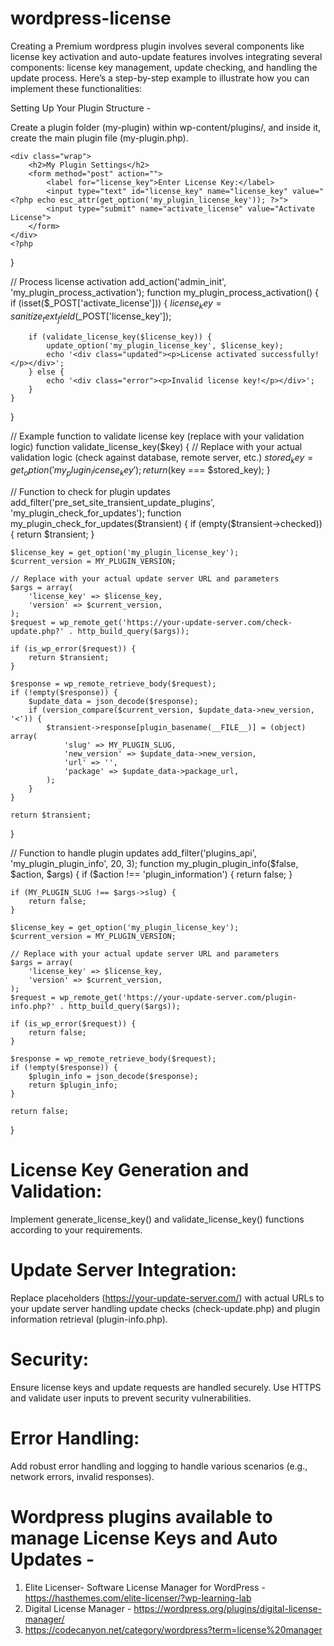 # wordpress-license


 Creating a Premium wordpress plugin involves several components like  license key activation and auto-update features involves integrating several components: license key management, update checking, and handling the update process. Here’s a step-by-step example to illustrate how you can implement these functionalities:   



 Setting Up Your Plugin Structure - 

Create a plugin folder (my-plugin) within wp-content/plugins/, and inside it, create the main plugin file (my-plugin.php). 



<?php
/*
Plugin Name: My Custom Plugin
Description: This plugin demonstrates license key activation and auto-updates.
Version: 1.0
Author: Your Name
*/

// Define constants
define('MY_PLUGIN_VERSION', '1.0');
define('MY_PLUGIN_SLUG', 'my-plugin');

// Activation hook: Generate and store a license key
register_activation_hook(__FILE__, 'my_plugin_activate');
function my_plugin_activate() {
    $license_key = generate_license_key(); // Function to generate a license key
    update_option('my_plugin_license_key', $license_key);
}

// Load plugin functionalities
add_action('init', 'my_plugin_init');
function my_plugin_init() {
    // Initialize your plugin functionalities here
    // Example: add_shortcode(), add_action(), etc.
}

// Admin menu: Settings page for license key activation and updates
add_action('admin_menu', 'my_plugin_add_menu');
function my_plugin_add_menu() {
    add_menu_page('My Plugin Settings', 'My Plugin', 'manage_options', MY_PLUGIN_SLUG, 'my_plugin_settings_page');
}

// Settings page content
function my_plugin_settings_page() {
    ?>
    <div class="wrap">
        <h2>My Plugin Settings</h2>
        <form method="post" action="">
            <label for="license_key">Enter License Key:</label>
            <input type="text" id="license_key" name="license_key" value="<?php echo esc_attr(get_option('my_plugin_license_key')); ?>">
            <input type="submit" name="activate_license" value="Activate License">
        </form>
    </div>
    <?php
}

// Process license activation
add_action('admin_init', 'my_plugin_process_activation');
function my_plugin_process_activation() {
    if (isset($_POST['activate_license'])) {
        $license_key = sanitize_text_field($_POST['license_key']);

        if (validate_license_key($license_key)) {
            update_option('my_plugin_license_key', $license_key);
            echo '<div class="updated"><p>License activated successfully!</p></div>';
        } else {
            echo '<div class="error"><p>Invalid license key!</p></div>';
        }
    }
}

// Example function to validate license key (replace with your validation logic)
function validate_license_key($key) {
    // Replace with your actual validation logic (check against database, remote server, etc.)
    $stored_key = get_option('my_plugin_license_key');
    return ($key === $stored_key);
}

// Function to check for plugin updates
add_filter('pre_set_site_transient_update_plugins', 'my_plugin_check_for_updates');
function my_plugin_check_for_updates($transient) {
    if (empty($transient->checked)) {
        return $transient;
    }

    $license_key = get_option('my_plugin_license_key');
    $current_version = MY_PLUGIN_VERSION;

    // Replace with your actual update server URL and parameters
    $args = array(
        'license_key' => $license_key,
        'version' => $current_version,
    );
    $request = wp_remote_get('https://your-update-server.com/check-update.php?' . http_build_query($args));

    if (is_wp_error($request)) {
        return $transient;
    }

    $response = wp_remote_retrieve_body($request);
    if (!empty($response)) {
        $update_data = json_decode($response);
        if (version_compare($current_version, $update_data->new_version, '<')) {
            $transient->response[plugin_basename(__FILE__)] = (object) array(
                'slug' => MY_PLUGIN_SLUG,
                'new_version' => $update_data->new_version,
                'url' => '',
                'package' => $update_data->package_url,
            );
        }
    }

    return $transient;
  }

// Function to handle plugin updates
add_filter('plugins_api', 'my_plugin_plugin_info', 20, 3);
function my_plugin_plugin_info($false, $action, $args) {
    if ($action !== 'plugin_information') {
        return false;
    }

    if (MY_PLUGIN_SLUG !== $args->slug) {
        return false;
    }

    $license_key = get_option('my_plugin_license_key');
    $current_version = MY_PLUGIN_VERSION;

    // Replace with your actual update server URL and parameters
    $args = array(
        'license_key' => $license_key,
        'version' => $current_version,
    );
    $request = wp_remote_get('https://your-update-server.com/plugin-info.php?' . http_build_query($args));

    if (is_wp_error($request)) {
        return false;
    }

    $response = wp_remote_retrieve_body($request);
    if (!empty($response)) {
        $plugin_info = json_decode($response);
        return $plugin_info;
    }

    return false;
}



# License Key Generation and Validation: 

Implement generate_license_key() and validate_license_key() functions according to your requirements.

# Update Server Integration: 

Replace placeholders (https://your-update-server.com/) with actual URLs to your update server handling update checks (check-update.php) and plugin information retrieval (plugin-info.php).

# Security: 

Ensure license keys and update requests are handled securely. Use HTTPS and validate user inputs to prevent security vulnerabilities.

# Error Handling: 

Add robust error handling and logging to handle various scenarios (e.g., network errors, invalid responses).  

# Wordpress plugins available to manage License Keys and Auto Updates -

1. Elite Licenser- Software License Manager for WordPress -  https://hasthemes.com/elite-licenser/?wp-learning-lab
2. Digital License Manager  -  https://wordpress.org/plugins/digital-license-manager/
3. https://codecanyon.net/category/wordpress?term=license%20manager




